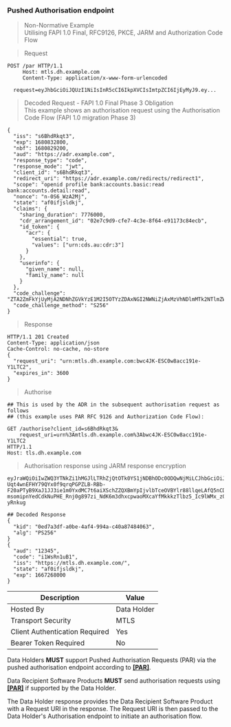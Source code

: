 
### Pushed Authorisation endpoint



> Non-Normative Example  
> Utilising FAPI 1.0 Final, RFC9126, PKCE, JARM and Authorization Code Flow

> Request

```
POST /par HTTP/1.1
     Host: mtls.dh.example.com
     Content-Type: application/x-www-form-urlencoded

  request=eyJhbGciOiJQUzI1NiIsInR5cCI6IkpXVCIsImtpZCI6IjEyMyJ9.ey...
```

> Decoded Request - FAPI 1.0 Final Phase 3 Obligation  
This example shows an authorisation request using the Authorisation Code Flow (FAPI 1.0 migration Phase 3)

```
{
  "iss": "s6BhdRkqt3",
  "exp": 1680832800,
  "nbf": 1680829200,
  "aud": "https://adr.example.com",
  "response_type": "code",
  "response_mode": "jwt",
  "client_id": "s6BhdRkqt3",
  "redirect_uri": "https://adr.example.com/redirects/redirect1",
  "scope": "openid profile bank:accounts.basic:read bank:accounts.detail:read",
  "nonce": "n-0S6_WzA2Mj",
  "state": "af0ifjsldkj",
  "claims": {
    "sharing_duration": 7776000,
    "cdr_arrangement_id": "02e7c9d9-cfe7-4c3e-8f64-e91173c84ecb",
    "id_token": {
      "acr": {
        "essential": true,
        "values": ["urn:cds.au:cdr:3"]
      }
    },
    "userinfo": {
      "given_name": null,
      "family_name": null
    }
  },
  "code_challenge": "ZTA2ZmFkYjUyMjA2NDNhZGVkYzE1M2I5OTYzZDAxNGI2NWNiZjAxMzVhNDlmMTk2NTlmZWE0OWVhOTQxZjhmZg==",
  "code_challenge_method": "S256"
}
```

> Response 

```
HTTP/1.1 201 Created
Content-Type: application/json
Cache-Control: no-cache, no-store
{
  "request_uri": "urn:mtls.dh.example.com:bwc4JK-ESC0w8acc191e-Y1LTC2",
  "expires_in": 3600
}
```
> Authorise 

```
## This is used by the ADR in the subsequent authorisation request as follows
## (this example uses PAR RFC 9126 and Authorization Code Flow):

GET /authorise?client_id=s6BhdRkqt3&
    request_uri=urn%3Amtls.dh.example.com%3Abwc4JK-ESC0w8acc191e-Y1LTC2
HTTP/1.1
Host: tls.dh.example.com
```

> Authorisation response using JARM response encryption 

```
eyJraWQiOiIwZWQ3YTNkZi1hMGJlLTRhZjQtOTk0YS1jNDBhODc0ODQwNjMiLCJhbGciOiJQUzI1NiJ9.eyJhdWQiOiIxMjM0NSIsImNvZGUiOiJpMVdzUm4xdUIxIiwiaXNzIjoiaHR0cHM6Ly9tdGxzLmRoLmV4YW1wbGUuY29tLyIsInN0YXRlIjoiYWYwaWZqc2xka2oiLCJleHAiOjE2NjcyNjgwMDB9.flBD3bTUHUFiNMbfgt-Uqt4wnEFHY79QYx0f9qrqPGPZLB-RBb-F20aPTyB9XaJ1JJ3ie1m0YxdMC7t6aiXSchZZQXBmYpIjvlbTceOVBYlr88llqeLAfQ5nCDD4p2axqyedpA83OgPF8i_Ngw0oRsCwBTueo6C40wYeI3ZT_n0hucQqGHcSoR1im7IY1rY0x99EZjJI3pxVtGwst6e-msomipnYedCdkNuPHE_Rnj0g897zi_NdK6m3dhxcpwaoMXcaYfMkkkzTlbz5_Ic9lWMx_z01C2wRNjRBArEJsNXW0Q8Vdhk_vtOAmO92Pr3cI8BpTr5KdY2O1iD-yRnkug

## Decoded Response
{
  "kid": "0ed7a3df-a0be-4af4-994a-c40a87484063",
  "alg": "PS256"
}
{
  "aud": "12345",
  "code": "i1WsRn1uB1",
  "iss": "https://mtls.dh.example.com/",
  "state": "af0ifjsldkj",
  "exp": 1667268000
}
```

| Description | Value |
|---|---|
| Hosted By | Data Holder |
| Transport Security | MTLS |
| Client Authentication Required| Yes |
| Bearer Token Required| No |


Data Holders **MUST** support Pushed Authorisation Requests (PAR) via the pushed authorisation endpoint according to **[[PAR]](#nref-PAR)**.

Data Recipient Software Products **MUST** send authorisation requests using **[[PAR]](#nref-PAR)** if supported by the Data Holder.

The Data Holder response provides the Data Recipient Software Product with a Request URI in the response. The Request URI is then passed to the Data Holder's Authorisation endpoint to initiate an authorisation flow.
